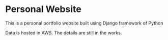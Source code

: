 # Personal Website
This is a personal portfolio website built using Django framework of Python

Data is hosted in AWS. The details are still in the works.
